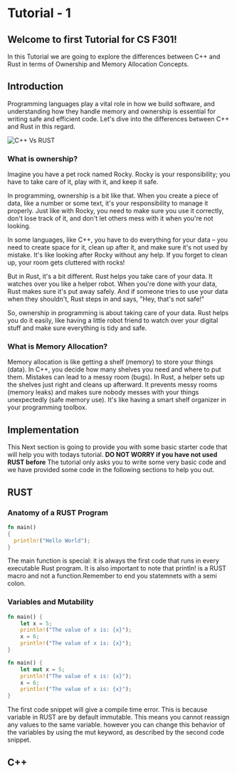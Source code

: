 # Tutorial - 1

## Welcome to first Tutorial for CS F301!
In this Tutorial we are going to explore the differences between C++ and Rust in terms of Ownership and Memory Allocation Concepts.

## Introduction
Programming languages play a vital role in how we build software, and understanding how they handle memory and ownership is essential for writing safe and efficient code. Let's dive into the differences between C++ and Rust in this regard.


![C++ Vs RUST](https://miro.medium.com/v2/resize:fit:1400/1*b0fcLHA-bIjxmhO4hSrPRA.jpeg)

### What is ownership?
Imagine you have a pet rock named Rocky. Rocky is your responsibility; you have to take care of it, play with it, and keep it safe.

In programming, ownership is a bit like that. When you create a piece of data, like a number or some text, it's your responsibility to manage it properly. Just like with Rocky, you need to make sure you use it correctly, don't lose track of it, and don't let others mess with it when you're not looking.

In some languages, like C++, you have to do everything for your data – you need to create space for it, clean up after it, and make sure it's not used by mistake. It's like looking after Rocky without any help. If you forget to clean up, your room gets cluttered with rocks!

But in Rust, it's a bit different. Rust helps you take care of your data. It watches over you like a helper robot. When you're done with your data, Rust makes sure it's put away safely. And if someone tries to use your data when they shouldn't, Rust steps in and says, "Hey, that's not safe!"

So, ownership in programming is about taking care of your data. Rust helps you do it easily, like having a little robot friend to watch over your digital stuff and make sure everything is tidy and safe.

### What is Memory Allocation?
Memory allocation is like getting a shelf (memory) to store your things (data). In C++, you decide how many shelves you need and where to put them. Mistakes can lead to a messy room (bugs). In Rust, a helper sets up the shelves just right and cleans up afterward. It prevents messy rooms (memory leaks) and makes sure nobody messes with your things unexpectedly (safe memory use). It's like having a smart shelf organizer in your programming toolbox.

## Implementation
This Next section is going to provide you with some basic starter code that will help you with todays tutorial. 
**DO NOT WORRY if you have not used RUST before**
The tutorial only asks you to write some very basic code and we have provided some code in the following sections to help you out.

## RUST

### Anatomy of a RUST Program

```RUST
fn main()
{
  println!("Hello World");
}
```

The main function is special: it is always the first code that runs in every executable Rust program. It is also important to note that println! is a RUST macro and not a function.Remember to end you statemnets with a semi colon. 

### Variables and Mutability
```RUST
fn main() {
    let x = 5;
    println!("The value of x is: {x}");
    x = 6;
    println!("The value of x is: {x}");
}
```

```RUST
fn main() {
    let mut x = 5;
    println!("The value of x is: {x}");
    x = 6;
    println!("The value of x is: {x}");
}
```

The first code snippet will give a compile time error. This is because variable in RUST are by default immutable. This means you cannot reassign any values to the same variable. however you can change this behavior of the variables by using the  mut keyword, as described by the second code snippet.
## C++



